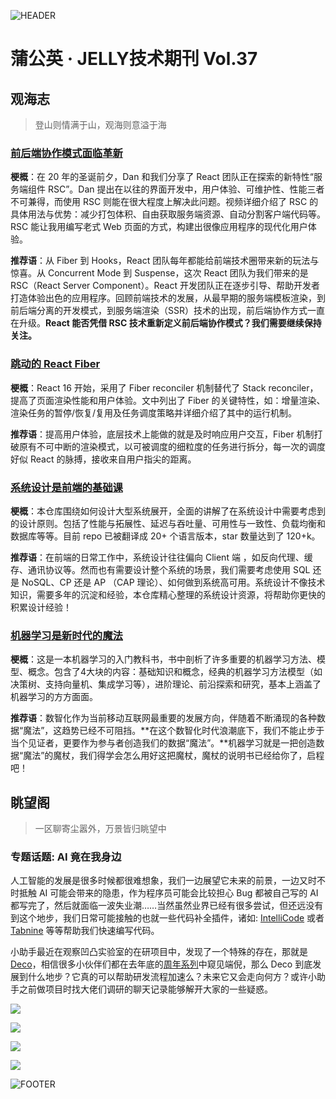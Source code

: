 ![HEADER](https://img11.360buyimg.com/ling/jfs/t1/165227/14/10742/355517/60463f91E8b67ac16/c3806dcdd2a0c71e.jpg)

# 蒲公英 · JELLY技术期刊 Vol.37

## 观海志

> 登山则情满于山，观海则意溢于海

### [前后端协作模式面临革新](http://3.cn/101b-slzP)

**梗概**：在 20 年的圣诞前夕，Dan 和我们分享了 React 团队正在探索的新特性“服务端组件 RSC”。Dan 提出在以往的界面开发中，用户体验、可维护性、性能三者不可兼得，而使用 RSC 则能在很大程度上解决此问题。视频详细介绍了 RSC 的具体用法与优势：减少打包体积、自由获取服务端资源、自动分割客户端代码等。RSC 能让我用编写老式 Web 页面的方式，构建出很像应用程序的现代化用户体验。

**推荐语**：从 Fiber 到 Hooks，React 团队每年都能给前端技术圈带来新的玩法与惊喜。从 Concurrent Mode 到 Suspense，这次 React 团队为我们带来的是 RSC（React Server Component）。React 开发团队正在逐步引导、帮助开发者打造体验出色的应用程序。回顾前端技术的发展，从最早期的服务端模板渲染，到前后端分离的开发模式，到服务端渲染（SSR）技术的出现，前后端协作方式一直在升级。**React 能否凭借 RSC 技术重新定义前后端协作模式？我们需要继续保持关注。**

### [跳动的 React Fiber](http://3.cn/101bsl-kd)

**梗概**：React 16 开始，采用了 Fiber reconciler 机制替代了 Stack reconciler， 提高了页面渲染性能和用户体验。文中列出了 Fiber 的关键特性，如：增量渲染、渲染任务的暂停/恢复/复用及任务调度策略并详细介绍了其中的运行机制。

**推荐语**：提高用户体验，底层技术上能做的就是及时响应用户交互，Fiber 机制打破原有不可中断的渲染模式，以可被调度的细粒度的任务进行拆分，每一次的调度好似 React 的脉搏，接收来自用户指尖的距离。

### [系统设计是前端的基础课](http://3.cn/101bsm-Fs)

**梗概**：本仓库围绕如何设计大型系统展开，全面的讲解了在系统设计中需要考虑到的设计原则。包括了性能与拓展性、延迟与吞吐量、可用性与一致性、负载均衡和数据库等等。目前 repo 已被翻译成 20+ 个语言版本，star 数量达到了 120+k。

**推荐语**：在前端的日常工作中，系统设计往往偏向 Client 端 ，如反向代理、缓存、通讯协议等。然而也有需要设计整个系统的场景，我们需要考虑使用 SQL 还是 NoSQL、CP 还是 AP  （CAP 理论）、如何做到系统高可用。系统设计不像技术知识，需要多年的沉淀和经验，本仓库精心整理的系统设计资源，将帮助你更快的积累设计经验！

### [机器学习是新时代的魔法](http://3.cn/1-01bslPq)

**梗概**：这是一本机器学习的入门教科书，书中剖析了许多重要的机器学习方法、模型、概念。包含了4大块的内容：基础知识和概念，经典的机器学习方法模型（如决策树、支持向量机、集成学习等），进阶理论、前沿探索和研究，基本上涵盖了机器学习的方方面面。

**推荐语**：数智化作为当前移动互联网最重要的发展方向，伴随着不断涌现的各种数据“魔法”，这趋势已经不可阻挡。**在这个数智化时代浪潮底下，我们不能止步于当个见证者，更要作为参与者创造我们的数据“魔法”。**机器学习就是一把创造数据“魔法”的魔杖，我们得学会怎么用好这把魔杖，魔杖的说明书已经给你了，启程吧！

## 眺望阁

> 一区聊寄尘嚣外，万景皆归眺望中

### 专题话题: AI 竟在我身边

人工智能的发展是很多时候都很难想象，我们一边展望它未来的前景，一边又时不时抵触 AI 可能会带来的隐患，作为程序员可能会比较担心 Bug 都被自己写的 AI 都写完了，然后就面临一波失业潮……当然虽然业界已经有很多尝试，但还远没有到这个地步，我们日常可能接触的也就一些代码补全插件，诸如: [IntelliCode](https://marketplace.visualstudio.com/items?itemName=VisualStudioExptTeam.vscodeintellicode) 或者 [Tabnine](https://marketplace.visualstudio.com/items?itemName=TabNine.tabnine-vscode) 等等帮助我们快速编写代码。

小助手最近在观察凹凸实验室的在研项目中，发现了一个特殊的存在，那就是 [Deco](https://mp.weixin.qq.com/s/R3Nsrwyy9kFbjG65zA-eCw)，相信很多小伙伴们都在去年底的[周年系列](https://mp.weixin.qq.com/mp/appmsgalbum?action=getalbum&album_id=1664686948306780160)中窥见端倪，那么 Deco 到底发展到什么地步？它真的可以帮助研发流程加速么？未来它又会走向何方？或许小助手之前做项目时找大佬们调研的聊天记录能够解开大家的一些疑惑。

![](https://img12.360buyimg.com/ling/jfs/t1/158736/14/11633/346105/60463610E2c38e815/f87347d38b3fc936.jpg)

![](https://img13.360buyimg.com/ling/jfs/t1/167765/15/10937/498877/60463610Ea7941c3a/6accd74ddcb69a29.jpg)

![](https://img12.360buyimg.com/ling/jfs/t1/167045/26/10916/910374/60463611E1d378961/639f94bbad7feaf9.jpg)

![](https://img14.360buyimg.com/ling/jfs/t1/163776/29/10942/2254737/60463614Eadcb74bd/c462e6db8605c3fe.jpg)

![FOOTER](https://img11.360buyimg.com/ling/jfs/t1/156651/28/14271/309634/60463f91E7afc1e75/aaf38867ca4f1514.jpg)